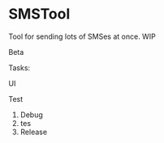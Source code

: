 # SMSTool
Tool for sending lots of SMSes at once. WIP

Beta

Tasks: <p/>
UI <p/>
Test <p/>

1. Debug
2. tes
2. Release

